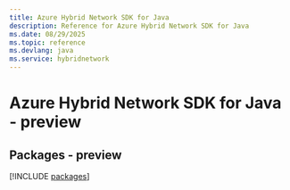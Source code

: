 ```yaml
---
title: Azure Hybrid Network SDK for Java
description: Reference for Azure Hybrid Network SDK for Java
ms.date: 08/29/2025
ms.topic: reference
ms.devlang: java
ms.service: hybridnetwork
---
```

# Azure Hybrid Network SDK for Java - preview
## Packages - preview
[!INCLUDE [packages](hybrid-network-index.md)]